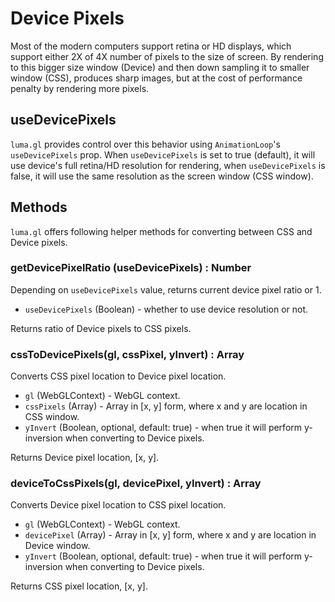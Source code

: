 # Device Pixels

Most of the modern computers support retina or HD displays, which support either 2X of 4X number of pixels to the size of screen. By rendering to this bigger size window (Device) and then down sampling it to smaller window (CSS), produces sharp images, but at the cost of performance penalty by rendering more pixels.

## useDevicePixels

`luma.gl` provides control over this behavior using `AnimationLoop`'s `useDevicePixels` prop. When `useDevicePixels` is set to true (default), it will use device's full retina/HD resolution for rendering, when `useDevicePixels` is false, it will use the same resolution as the screen window (CSS window).

## Methods

`luma.gl` offers following helper methods for converting between CSS and Device pixels.


### getDevicePixelRatio (useDevicePixels) : Number

Depending on `useDevicePixels` value, returns current device pixel ratio or 1.

* `useDevicePixels` (Boolean) - whether to use device resolution or not.

Returns ratio of Device pixels to CSS pixels.

### cssToDevicePixels(gl, cssPixel, yInvert) : Array

Converts CSS pixel location to Device pixel location.

* `gl` (WebGLContext) - WebGL context.
* `cssPixels` (Array) - Array in [x, y] form, where x and y are location in CSS window.
* `yInvert` (Boolean, optional, default: true) - when true it will perform y-inversion when converting to Device pixels.

Returns Device pixel location, [x, y].

### deviceToCssPixels(gl, devicePixel, yInvert) : Array

Converts Device pixel location to CSS pixel location.

* `gl` (WebGLContext) - WebGL context.
* `devicePixel` (Array) - Array in [x, y] form, where x and y are location in Device window.
* `yInvert` (Boolean, optional, default: true) - when true it will perform y-inversion when converting to Device pixels.

Returns CSS pixel location, [x, y].
